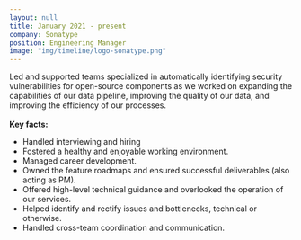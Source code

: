 ```yaml
---
layout: null
title: January 2021 - present
company: Sonatype
position: Engineering Manager
image: "img/timeline/logo-sonatype.png"
---
```

Led and supported teams specialized in automatically identifying security vulnerabilities for open-source components as we worked on expanding the capabilities of our data pipeline, improving the quality of our data, and improving the efficiency of our processes.
<br/><br/>
**Key facts:**
- Handled interviewing and hiring
- Fostered a healthy and enjoyable working environment.
- Managed career development.
- Owned the feature roadmaps and ensured successful deliverables (also acting as PM).
- Offered high-level technical guidance and overlooked the operation of our services.
- Helped identify and rectify issues and bottlenecks, technical or otherwise.
- Handled cross-team coordination and communication.
